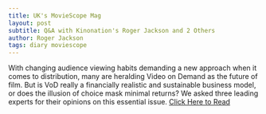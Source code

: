 ```yaml
---
title: UK's MovieScope Mag
layout: post
subtitle: Q&A with Kinonation's Roger Jackson and 2 Others
author: Roger Jackson
tags: diary moviescope
---
```


With changing audience viewing habits demanding a new approach when it comes to distribution, many are heralding Video on Demand as the future of film. But is VoD really a financially realistic and sustainable business model, or does the illusion of choice mask minimal returns? We asked three leading experts for their opinions on this essential issue. <a href="http://www.moviescopemag.com/featured-editorial/the-realities-of-vod/">Click Here to Read</a>
